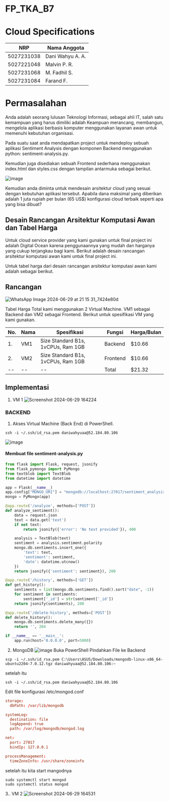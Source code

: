 # FP_TKA_B7
# Cloud Specifications

|  NRP|Nama Anggota  |
|--|--|
|5027231038|Dani Wahyu A. A.|
|5027221048|Malvin P. R.|
|5027231068|M. Fadhil S.|
|5027231084|Farand F.|

# Permasalahan
Anda adalah seorang lulusan Teknologi Informasi, sebagai ahli IT, salah satu kemampuan yang harus dimiliki adalah Keampuan merancang, membangun, mengelola aplikasi berbasis komputer menggunakan layanan awan untuk memenuhi kebutuhan organisasi.

Pada suatu saat anda mendapatkan project untuk mendeploy sebuah aplikasi Sentiment Analysis dengan komponen Backend menggunakan python: sentiment-analysis.py.

Kemudian juga disediakan sebuah Frontend sederhana menggunakan index.html dan styles.css dengan tampilan antarmuka sebagai berikut. 

![image](https://github.com/Daniwahyuaa/FP_TKA_B7/assets/150106905/2e3f8afc-2078-43c2-adba-e8119ffaae97)

Kemudian anda diminta untuk mendesain arsitektur cloud yang sesuai dengan kebutuhan aplikasi tersebut. Apabila dana maksimal yang diberikan adalah 1 juta rupiah per bulan (65 US$) konfigurasi cloud terbaik seperti apa yang bisa dibuat?

## Desain Rancangan Arsitektur Komputasi Awan dan Tabel Harga
Untuk cloud service provider yang kami gunakan untuk final project ini adalah Digital Ocean karena penggunaannya yang mudah dan harganya yang cukup terjangkau bagi kami. Berikut adalah desain rancangan arsitektur komputasi awan kami untuk final project ini.

Untuk tabel harga dari desain rancangan arsitektur komputasi awan kami adalah sebagai berikut. 

## Rancangan

![WhatsApp Image 2024-06-29 at 21 15 31_7424e80d](https://github.com/Daniwahyuaa/FP_TKA_B7/assets/150106905/5d9bd014-bb39-4d26-b580-26de6bed3ce1)

Tabel Harga
Total kami menggunakan 2 Virtual Machine. VM1 sebagai Backend dan VM2 sebagai Frontend. Berikut untuk spesifikasi VM yang kami gunakan.

| No. | Nama | Spesifikasi | Fungsi | Harga/Bulan |
|----|------|-------------|--------|-------------|
| 1. | VM1  | Size Standard B1s, 1vCPUs, Ram 1GB | Backend | $10.66 |
| 2. | VM2  | Size Standard B1s, 1vCPUs, Ram 1GB | Frontend | $10.66 |
|--|--|--|Total | $21.32 |

## Implementasi
1. VM 1
![Screenshot 2024-06-29 164224](https://github.com/Daniwahyuaa/FP_TKA_B7/assets/150106905/f1e56a4f-2638-4bff-b256-7e4ec30ec63d)
### BACKEND
1. Akses Virtual Machine (Back End) di PowerShell.
```
ssh -i ~/.ssh/id_rsa.pem daniwahyuaa@52.184.80.106
```
![image](https://github.com/Daniwahyuaa/FP_TKA_B7/assets/150106905/cd947e5d-7920-490e-90c3-f833261d3073)
#### Membuat file sentiment-analysis.py
```py
from flask import Flask, request, jsonify
from flask_pymongo import PyMongo
from textblob import TextBlob
from datetime import datetime

app = Flask(__name__)
app.config["MONGO_URI"] = "mongodb://localhost:27017/sentiment_analysis_db"
mongo = PyMongo(app)

@app.route('/analyze', methods=['POST'])
def analyze_sentiment():
    data = request.json
    text = data.get('text')
    if not text:
        return jsonify({'error': 'No text provided'}), 400

    analysis = TextBlob(text)
    sentiment = analysis.sentiment.polarity
    mongo.db.sentiments.insert_one({
        'text': text,
        'sentiment': sentiment,
        'date': datetime.utcnow()
    })
    return jsonify({'sentiment': sentiment}), 200

@app.route('/history', methods=['GET'])
def get_history():
    sentiments = list(mongo.db.sentiments.find().sort("date", -1))
    for sentiment in sentiments:
        sentiment['_id'] = str(sentiment['_id'])
    return jsonify(sentiments), 200

@app.route('/delete-history', methods=['POST'])
def delete_history():
    mongo.db.sentiments.delete_many({})
    return '', 204

if __name__ == '__main__':
    app.run(host='0.0.0.0', port=5000)
```
2. MongoDB
![image](https://github.com/Daniwahyuaa/FP_TKA_B7/assets/150106905/a09dc2e2-217a-4140-a48e-e2c83b935ec2)
Buka PowerShell
Pindahkan File ke Backend
```
scp -i ~/.ssh/id_rsa.pem C:\Users\ASUS/Downloads/mongodb-linux-x86_64-ubuntu2204-7.0.12.tgz daniwahyuaa@52.184.80.106:~
```
setelah itu
```
ssh -i ~/.ssh/id_rsa.pem daniwahyuaa@52.184.80.106
```
Edit file konfigurasi /etc/mongod.conf
```conf
storage:
  dbPath: /var/lib/mongodb

systemLog:
  destination: file
  logAppend: true
  path: /var/log/mongodb/mongod.log

net:
  port: 27017
  bindIp: 127.0.0.1

processManagement:
  timeZoneInfo: /usr/share/zoneinfo
```
setelah itu kita start mangodnya
```
sudo systemctl start mongod
sudo systemctl status mongod
```
3.. VM 2
![Screenshot 2024-06-29 164531](https://github.com/Daniwahyuaa/FP_TKA_B7/assets/150106905/937c8353-33cc-44d4-9b22-96e7cc062495)


